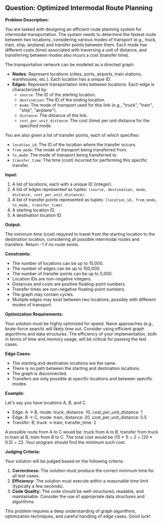 ## Question: Optimized Intermodal Route Planning

**Problem Description:**

You are tasked with designing an efficient route planning system for intermodal transportation. The system needs to determine the fastest route between two locations, considering various modes of transport (e.g., truck, train, ship, airplane) and transfer points between them. Each mode has different costs (time) associated with traversing a unit of distance, and transferring between modes also incurs a cost (transfer time).

The transportation network can be modeled as a directed graph.

*   **Nodes:** Represent locations (cities, ports, airports, train stations, warehouses, etc.). Each location has a unique ID.
*   **Edges:** Represent transportation links between locations. Each edge is characterized by:
    *   `source`: The ID of the starting location.
    *   `destination`: The ID of the ending location.
    *   `mode`: The mode of transport used for this link (e.g., "truck", "train", "ship", "airplane").
    *   `distance`: The distance of the link.
    *   `cost_per_unit_distance`: The cost (time) per unit distance for the specified mode.

You are also given a list of transfer points, each of which specifies:

*   `location_id`: The ID of the location where the transfer occurs.
*   `from_mode`: The mode of transport being transferred from.
*   `to_mode`: The mode of transport being transferred to.
*   `transfer_time`: The time (cost) incurred for performing this specific transfer.

**Input:**

1.  A list of locations, each with a unique ID (integer).
2.  A list of edges represented as tuples: `(source, destination, mode, distance, cost_per_unit_distance)`.
3.  A list of transfer points represented as tuples: `(location_id, from_mode, to_mode, transfer_time)`.
4.  A starting location ID.
5.  A destination location ID.

**Output:**

The minimum time (cost) required to travel from the starting location to the destination location, considering all possible intermodal routes and transfers. Return -1 if no route exists.

**Constraints:**

*   The number of locations can be up to 10,000.
*   The number of edges can be up to 100,000.
*   The number of transfer points can be up to 5,000.
*   Location IDs are non-negative integers.
*   Distances and costs are positive floating-point numbers.
*   Transfer times are non-negative floating-point numbers.
*   The graph may contain cycles.
*   Multiple edges may exist between two locations, possibly with different modes of transport.

**Optimization Requirements:**

Your solution must be highly optimized for speed. Naive approaches (e.g., brute-force search) will likely time out. Consider using efficient graph algorithms and data structures. The efficiency of your implementation, both in terms of time and memory usage, will be critical for passing the test cases.

**Edge Cases:**

*   The starting and destination locations are the same.
*   There is no path between the starting and destination locations.
*   The graph is disconnected.
*   Transfers are only possible at specific locations and between specific modes.

**Example:**

Let's say you have locations A, B, and C.

*   Edge: A -> B, mode: truck, distance: 10, cost_per_unit_distance: 1
*   Edge: B -> C, mode: train, distance: 20, cost_per_unit_distance: 0.5
*   Transfer: B, truck -> train, transfer_time: 2

A possible route from A to C would be: truck from A to B, transfer from truck to train at B, train from B to C. The total cost would be (10 * 1) + 2 + (20 * 0.5) = 22. Your program should find the *minimum* such cost.

**Judging Criteria:**

Your solution will be judged based on the following criteria:

1.  **Correctness:** The solution must produce the correct minimum time for all test cases.
2.  **Efficiency:** The solution must execute within a reasonable time limit (typically a few seconds).
3.  **Code Quality:** The code should be well-structured, readable, and maintainable. Consider the use of appropriate data structures and algorithms.

This problem requires a deep understanding of graph algorithms, optimization techniques, and careful handling of edge cases. Good luck!
